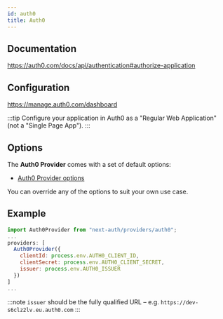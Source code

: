 ```yaml
---
id: auth0
title: Auth0
---
```


## Documentation

https://auth0.com/docs/api/authentication#authorize-application

## Configuration

https://manage.auth0.com/dashboard

:::tip
Configure your application in Auth0 as a "Regular Web Application" (not a "Single Page App").
:::

## Options

The **Auth0 Provider** comes with a set of default options:

- [Auth0 Provider options](https://github.com/nextauthjs/next-auth/blob/main/packages/next-auth/src/providers/auth0.ts)

You can override any of the options to suit your own use case.

## Example

```js
import Auth0Provider from "next-auth/providers/auth0";
...
providers: [
  Auth0Provider({
    clientId: process.env.AUTH0_CLIENT_ID,
    clientSecret: process.env.AUTH0_CLIENT_SECRET,
    issuer: process.env.AUTH0_ISSUER
  })
]
...
```

:::note
`issuer` should be the fully qualified URL – e.g. `https://dev-s6clz2lv.eu.auth0.com`
:::
